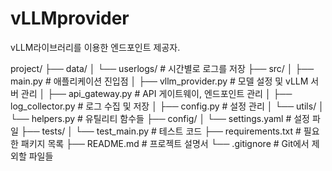 # vLLMprovider
vLLM라이브러리를 이용한 엔드포인트 제공자.


project/
├── data/
│   └── userlogs/          # 시간별로 로그를 저장
├── src/
│   ├── main.py            # 애플리케이션 진입점
│   ├── vllm_provider.py   # 모델 설정 및 vLLM 서버 관리
│   ├── api_gateway.py     # API 게이트웨이, 엔드포인트 관리
│   ├── log_collector.py   # 로그 수집 및 저장
│   ├── config.py          # 설정 관리
│   └── utils/
│       └── helpers.py     # 유틸리티 함수들
├── config/
│   └── settings.yaml      # 설정 파일
├── tests/
│   └── test_main.py       # 테스트 코드
├── requirements.txt       # 필요한 패키지 목록
├── README.md              # 프로젝트 설명서
└── .gitignore             # Git에서 제외할 파일들